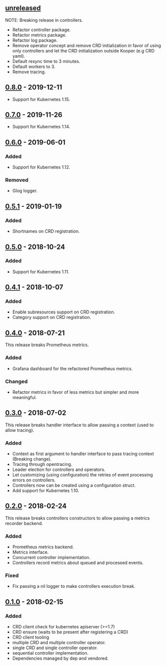 ## [unreleased]

NOTE: Breaking release in controllers.

- Refactor controller package.
- Refactor metrics package.
- Refactor log package.
- Remove operator concept and remove CRD initialization in favor of using only
  controllers and let the CRD initialization outside Kooper (e.g CRD yaml).
- Default resync time to 3 minutes.
- Default workers to 3.
- Remove tracing.

## [0.8.0] - 2019-12-11

- Support for Kubernetes 1.15.

## [0.7.0] - 2019-11-26

- Support for Kubernetes 1.14.

## [0.6.0] - 2019-06-01

### Added

- Support for Kubernetes 1.12.

### Removed

- Glog logger.

## [0.5.1] - 2019-01-19

### Added

- Shortnames on CRD registration.

## [0.5.0] - 2018-10-24

### Added

- Support for Kubernetes 1.11.

## [0.4.1] - 2018-10-07

### Added

- Enable subresources support on CRD registration.
- Category support on CRD registration.

## [0.4.0] - 2018-07-21

This release breaks Prometheus metrics.

### Added

- Grafana dashboard for the refactored Prometheus metrics.

### Changed

- Refactor metrics in favor of less metrics but simpler and more meaningful.

## [0.3.0] - 2018-07-02

This release breaks handler interface to allow passing a context (used to allow tracing).

### Added

- Context as first argument to handler interface to pass tracing context (Breaking change).
- Tracing through opentracing.
- Leader election for controllers and operators.
- Let customizing (using configuration) the retries of event processing errors on controllers.
- Controllers now can be created using a configuration struct.
- Add support for Kubernetes 1.10.

## [0.2.0] - 2018-02-24

This release breaks controllers constructors to allow passing a metrics recorder backend.

### Added

- Prometheus metrics backend.
- Metrics interface.
- Concurrent controller implementation.
- Controllers record metrics about queued and processed events.

### Fixed

- Fix passing a nil logger to make controllers execution break.

## [0.1.0] - 2018-02-15

### Added

- CRD client check for kubernetes apiserver (>=1.7)
- CRD ensure (waits to be present after registering a CRD)
- CRD client tooling
- multiple CRD and multiple controller operator.
- single CRD and single controller operator.
- sequential controller implementation.
- Dependencies managed by dep and vendored.

[unreleased]: https://github.com/spotahome/kooper/compare/v0.8.0...HEAD
[0.8.0]: https://github.com/spotahome/kooper/compare/v0.7.0...v0.8.0
[0.7.0]: https://github.com/spotahome/kooper/compare/v0.6.0...v0.7.0
[0.6.0]: https://github.com/spotahome/kooper/compare/v0.5.1...v0.6.0
[0.5.1]: https://github.com/spotahome/kooper/compare/v0.5.0...v0.5.1
[0.5.0]: https://github.com/spotahome/kooper/compare/v0.4.1...v0.5.0
[0.4.1]: https://github.com/spotahome/kooper/compare/v0.4.0...v0.4.1
[0.4.0]: https://github.com/spotahome/kooper/compare/v0.3.0...v0.4.0
[0.3.0]: https://github.com/spotahome/kooper/compare/v0.2.0...v0.3.0
[0.2.0]: https://github.com/spotahome/kooper/compare/v0.1.0...v0.2.0
[0.1.0]: https://github.com/spotahome/kooper/releases/tag/v0.1.0
